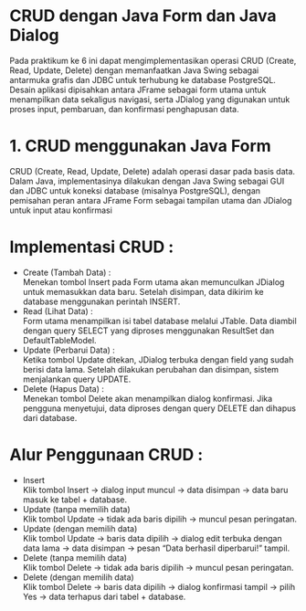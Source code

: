 # CRUD dengan Java Form dan Java Dialog
Pada praktikum ke 6 ini dapat mengimplementasikan operasi CRUD (Create, Read, Update, Delete) dengan memanfaatkan Java Swing sebagai antarmuka grafis dan JDBC untuk terhubung ke database PostgreSQL. Desain aplikasi dipisahkan antara JFrame sebagai form utama untuk menampilkan data sekaligus navigasi, serta JDialog yang digunakan untuk proses input, pembaruan, dan konfirmasi penghapusan data.

# 1. CRUD menggunakan Java Form
   
CRUD  (Create, Read, Update, Delete) adalah operasi dasar pada basis data. Dalam Java, implementasinya dilakukan dengan Java Swing sebagai GUI dan JDBC untuk koneksi database (misalnya PostgreSQL), dengan pemisahan peran antara JFrame Form sebagai tampilan utama dan JDialog untuk input atau konfirmasi

# Implementasi CRUD :
- Create (Tambah Data) : <br>
Menekan tombol Insert pada Form utama akan memunculkan JDialog untuk memasukkan data baru. Setelah disimpan, data dikirim ke database menggunakan perintah INSERT.
- Read (Lihat Data) : <br>
Form utama menampilkan isi tabel database melalui JTable. Data diambil dengan query SELECT yang diproses menggunakan ResultSet dan DefaultTableModel.
- Update (Perbarui Data) : <br>
Ketika tombol Update ditekan, JDialog terbuka dengan field yang sudah berisi data lama. Setelah dilakukan perubahan dan disimpan, sistem menjalankan query UPDATE.
- Delete (Hapus Data) : <br>
Menekan tombol Delete akan menampilkan dialog konfirmasi. Jika pengguna menyetujui, data diproses dengan query DELETE dan dihapus dari database.

# Alur Penggunaan CRUD :
- Insert <br>
Klik tombol Insert → dialog input muncul → data disimpan → data baru masuk ke tabel + database.
- Update (tanpa memilih data) <br>
Klik tombol Update → tidak ada baris dipilih → muncul pesan peringatan.
- Update (dengan memilih data) <br>
Klik tombol Update → baris data dipilih → dialog edit terbuka dengan data lama → data disimpan → pesan “Data berhasil diperbarui!” tampil.
- Delete (tanpa memilih data) <br>
Klik tombol Delete → tidak ada baris dipilih → muncul pesan peringatan.
- Delete (dengan memilih data) <br>
Klik tombol Delete → baris data dipilih → dialog konfirmasi tampil → pilih Yes → data terhapus dari tabel + database.
